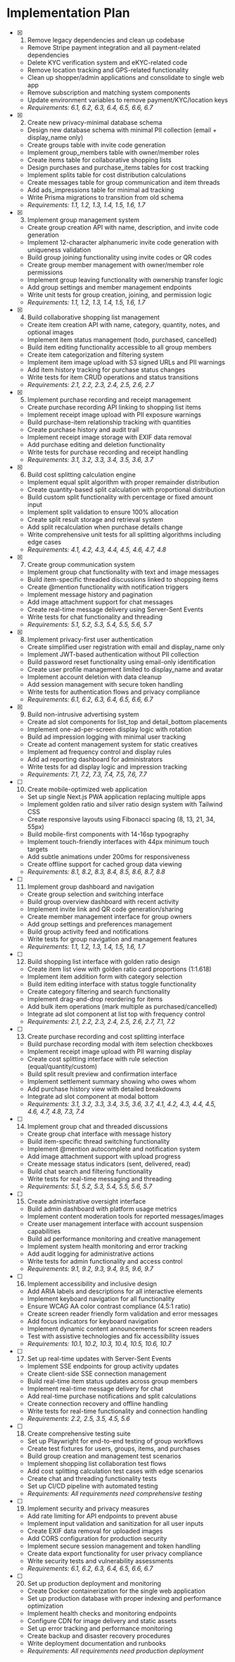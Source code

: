 # Implementation Plan

- [x] 1. Remove legacy dependencies and clean up codebase
  - Remove Stripe payment integration and all payment-related dependencies
  - Delete KYC verification system and eKYC-related code
  - Remove location tracking and GPS-related functionality
  - Clean up shopper/admin applications and consolidate to single web app
  - Remove subscription and matching system components
  - Update environment variables to remove payment/KYC/location keys
  - _Requirements: 6.1, 6.2, 6.3, 6.4, 6.5, 6.6, 6.7_

- [x] 2. Create new privacy-minimal database schema
  - Design new database schema with minimal PII collection (email + display_name only)
  - Create groups table with invite code generation
  - Implement group_members table with owner/member roles
  - Create items table for collaborative shopping lists
  - Design purchases and purchase_items tables for cost tracking
  - Implement splits table for cost distribution calculations
  - Create messages table for group communication and item threads
  - Add ads_impressions table for minimal ad tracking
  - Write Prisma migrations to transition from old schema
  - _Requirements: 1.1, 1.2, 1.3, 1.4, 1.5, 1.6, 1.7_

- [x] 3. Implement group management system
  - Create group creation API with name, description, and invite code generation
  - Implement 12-character alphanumeric invite code generation with uniqueness validation
  - Build group joining functionality using invite codes or QR codes
  - Create group member management with owner/member role permissions
  - Implement group leaving functionality with ownership transfer logic
  - Add group settings and member management endpoints
  - Write unit tests for group creation, joining, and permission logic
  - _Requirements: 1.1, 1.2, 1.3, 1.4, 1.5, 1.6, 1.7_

- [x] 4. Build collaborative shopping list management
  - Create item creation API with name, category, quantity, notes, and optional images
  - Implement item status management (todo, purchased, cancelled)
  - Build item editing functionality accessible to all group members
  - Create item categorization and filtering system
  - Implement item image upload with S3 signed URLs and PII warnings
  - Add item history tracking for purchase status changes
  - Write tests for item CRUD operations and status transitions
  - _Requirements: 2.1, 2.2, 2.3, 2.4, 2.5, 2.6, 2.7_

- [x] 5. Implement purchase recording and receipt management
  - Create purchase recording API linking to shopping list items
  - Implement receipt image upload with PII exposure warnings
  - Build purchase-item relationship tracking with quantities
  - Create purchase history and audit trail
  - Implement receipt image storage with EXIF data removal
  - Add purchase editing and deletion functionality
  - Write tests for purchase recording and receipt handling
  - _Requirements: 3.1, 3.2, 3.3, 3.4, 3.5, 3.6, 3.7_

- [x] 6. Build cost splitting calculation engine
  - Implement equal split algorithm with proper remainder distribution
  - Create quantity-based split calculation with proportional distribution
  - Build custom split functionality with percentage or fixed amount input
  - Implement split validation to ensure 100% allocation
  - Create split result storage and retrieval system
  - Add split recalculation when purchase details change
  - Write comprehensive unit tests for all splitting algorithms including edge cases
  - _Requirements: 4.1, 4.2, 4.3, 4.4, 4.5, 4.6, 4.7, 4.8_

- [x] 7. Create group communication system
  - Implement group chat functionality with text and image messages
  - Build item-specific threaded discussions linked to shopping items
  - Create @mention functionality with notification triggers
  - Implement message history and pagination
  - Add image attachment support for chat messages
  - Create real-time message delivery using Server-Sent Events
  - Write tests for chat functionality and threading
  - _Requirements: 5.1, 5.2, 5.3, 5.4, 5.5, 5.6, 5.7_

- [x] 8. Implement privacy-first user authentication
  - Create simplified user registration with email and display_name only
  - Implement JWT-based authentication without PII collection
  - Build password reset functionality using email-only identification
  - Create user profile management limited to display_name and avatar
  - Implement account deletion with data cleanup
  - Add session management with secure token handling
  - Write tests for authentication flows and privacy compliance
  - _Requirements: 6.1, 6.2, 6.3, 6.4, 6.5, 6.6, 6.7_

- [x] 9. Build non-intrusive advertising system
  - Create ad slot components for list_top and detail_bottom placements
  - Implement one-ad-per-screen display logic with rotation
  - Build ad impression logging with minimal user tracking
  - Create ad content management system for static creatives
  - Implement ad frequency control and display rules
  - Add ad reporting dashboard for administrators
  - Write tests for ad display logic and impression tracking
  - _Requirements: 7.1, 7.2, 7.3, 7.4, 7.5, 7.6, 7.7_

- [ ] 10. Create mobile-optimized web application
  - Set up single Next.js PWA application replacing multiple apps
  - Implement golden ratio and silver ratio design system with Tailwind CSS
  - Create responsive layouts using Fibonacci spacing (8, 13, 21, 34, 55px)
  - Build mobile-first components with 14-16sp typography
  - Implement touch-friendly interfaces with 44px minimum touch targets
  - Add subtle animations under 200ms for responsiveness
  - Create offline support for cached group data viewing
  - _Requirements: 8.1, 8.2, 8.3, 8.4, 8.5, 8.6, 8.7, 8.8_

- [ ] 11. Implement group dashboard and navigation
  - Create group selection and switching interface
  - Build group overview dashboard with recent activity
  - Implement invite link and QR code generation/sharing
  - Create member management interface for group owners
  - Add group settings and preferences management
  - Build group activity feed and notifications
  - Write tests for group navigation and management features
  - _Requirements: 1.1, 1.2, 1.3, 1.4, 1.5, 1.6, 1.7_

- [ ] 12. Build shopping list interface with golden ratio design
  - Create item list view with golden ratio card proportions (1:1.618)
  - Implement item addition form with category selection
  - Build item editing interface with status toggle functionality
  - Create category filtering and search functionality
  - Implement drag-and-drop reordering for items
  - Add bulk item operations (mark multiple as purchased/cancelled)
  - Integrate ad slot component at list top with frequency control
  - _Requirements: 2.1, 2.2, 2.3, 2.4, 2.5, 2.6, 2.7, 7.1, 7.2_

- [ ] 13. Create purchase recording and cost splitting interface
  - Build purchase recording modal with item selection checkboxes
  - Implement receipt image upload with PII warning display
  - Create cost splitting interface with rule selection (equal/quantity/custom)
  - Build split result preview and confirmation interface
  - Implement settlement summary showing who owes whom
  - Add purchase history view with detailed breakdowns
  - Integrate ad slot component at modal bottom
  - _Requirements: 3.1, 3.2, 3.3, 3.4, 3.5, 3.6, 3.7, 4.1, 4.2, 4.3, 4.4, 4.5, 4.6, 4.7, 4.8, 7.3, 7.4_

- [ ] 14. Implement group chat and threaded discussions
  - Create group chat interface with message history
  - Build item-specific thread switching functionality
  - Implement @mention autocomplete and notification system
  - Add image attachment support with upload progress
  - Create message status indicators (sent, delivered, read)
  - Build chat search and filtering functionality
  - Write tests for real-time messaging and threading
  - _Requirements: 5.1, 5.2, 5.3, 5.4, 5.5, 5.6, 5.7_

- [ ] 15. Create administrative oversight interface
  - Build admin dashboard with platform usage metrics
  - Implement content moderation tools for reported messages/images
  - Create user management interface with account suspension capabilities
  - Build ad performance monitoring and creative management
  - Implement system health monitoring and error tracking
  - Add audit logging for administrative actions
  - Write tests for admin functionality and access control
  - _Requirements: 9.1, 9.2, 9.3, 9.4, 9.5, 9.6, 9.7_

- [ ] 16. Implement accessibility and inclusive design
  - Add ARIA labels and descriptions for all interactive elements
  - Implement keyboard navigation for all functionality
  - Ensure WCAG AA color contrast compliance (4.5:1 ratio)
  - Create screen reader friendly form validation and error messages
  - Add focus indicators for keyboard navigation
  - Implement dynamic content announcements for screen readers
  - Test with assistive technologies and fix accessibility issues
  - _Requirements: 10.1, 10.2, 10.3, 10.4, 10.5, 10.6, 10.7_

- [ ] 17. Set up real-time updates with Server-Sent Events
  - Implement SSE endpoints for group activity updates
  - Create client-side SSE connection management
  - Build real-time item status updates across group members
  - Implement real-time message delivery for chat
  - Add real-time purchase notifications and split calculations
  - Create connection recovery and offline handling
  - Write tests for real-time functionality and connection handling
  - _Requirements: 2.2, 2.5, 3.5, 4.5, 5.6_

- [ ] 18. Create comprehensive testing suite
  - Set up Playwright for end-to-end testing of group workflows
  - Create test fixtures for users, groups, items, and purchases
  - Build group creation and management test scenarios
  - Implement shopping list collaboration test flows
  - Add cost splitting calculation test cases with edge scenarios
  - Create chat and threading functionality tests
  - Set up CI/CD pipeline with automated testing
  - _Requirements: All requirements need comprehensive testing_

- [ ] 19. Implement security and privacy measures
  - Add rate limiting for API endpoints to prevent abuse
  - Implement input validation and sanitization for all user inputs
  - Create EXIF data removal for uploaded images
  - Add CORS configuration for production security
  - Implement secure session management and token handling
  - Create data export functionality for user privacy compliance
  - Write security tests and vulnerability assessments
  - _Requirements: 6.1, 6.2, 6.3, 6.4, 6.5, 6.6, 6.7_

- [ ] 20. Set up production deployment and monitoring
  - Create Docker containerization for the single web application
  - Set up production database with proper indexing and performance optimization
  - Implement health checks and monitoring endpoints
  - Configure CDN for image delivery and static assets
  - Set up error tracking and performance monitoring
  - Create backup and disaster recovery procedures
  - Write deployment documentation and runbooks
  - _Requirements: All requirements need production deployment_